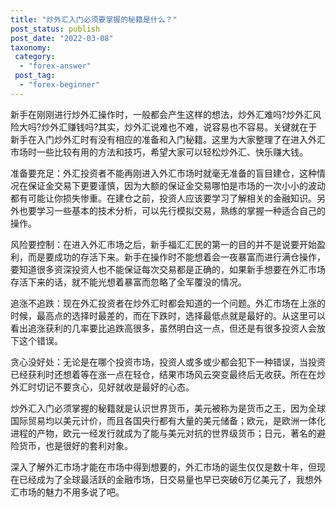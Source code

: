 ```yaml
---
title: "炒外汇入门必须要掌握的秘籍是什么？"
post_status: publish
post_date: "2022-03-08"
taxonomy:
 category: 
  - "forex-answer"
 post_tag: 
  - "forex-beginner"
---
```


新手在刚刚进行炒外汇操作时，一般都会产生这样的想法，炒外汇难吗?炒外汇风险大吗?炒外汇赚钱吗?其实，炒外汇说难也不难，说容易也不容易。关键就在于新手在入门炒外汇时有没有相应的准备和入门秘籍。这里为大家整理了在进入外汇市场时一些比较有用的方法和技巧，希望大家可以轻松炒外汇、快乐赚大钱。

准备要充足：外汇投资者不能再刚进入外汇市场时就毫无准备的盲目建仓，这种情况在保证金交易下更要谨慎，因为大额的保证金交易哪怕是市场的一次小小的波动都有可能让你损失惨重。在建仓之前，投资人应该要学习了解相关的金融知识。另外也要学习一些基本的技术分析，可以先行模拟交易，熟练的掌握一种适合自己的操作。

风险要控制：在进入外汇市场之后，新手福汇汇民的第一的目的并不是说要开始盈利，而是要成功的存活下来。新手在操作时不能想着会一夜暴富而进行满仓操作，要知道很多资深投资人也不能保证每次交易都是正确的，如果新手想要在外汇市场存活下来的话，就不能光想着暴富而忽略了全军覆没的情况。

追涨不追跌：现在外汇投资者在炒外汇时都会知道的一个问题。外汇市场在上涨的时候，最高点的选择时最差的，而在下跌时，选择最低点就是最好的。从这里可以看出追涨获利的几率要比追跌高很多，虽然明白这一点，但还是有很多投资人会放下这个错误。

贪心没好处：无论是在哪个投资市场，投资人或多或少都会犯下一种错误，当投资已经获利时还想着等在涨一点在轻仓，结果市场风云突变最终后无收获。所在在炒外汇时切记不要贪心，见好就收是最好的心态。

炒外汇入门必须掌握的秘籍就是认识世界货币，美元被称为是货币之王，因为全球国际贸易均以美元计价，而且各国央行都有大量的美元储备；欧元，是欧洲一体化进程的产物，欧元一经发行就成为了能与美元对抗的世界级货币；日元，著名的避险货币，也是很好的套利对象。

深入了解外汇市场才能在市场中得到想要的，外汇市场的诞生仅仅是数十年，但现在已经成为了全球最活跃的金融市场，日交易量也早已突破6万亿美元了，我想外汇市场的魅力不用多说了吧。
